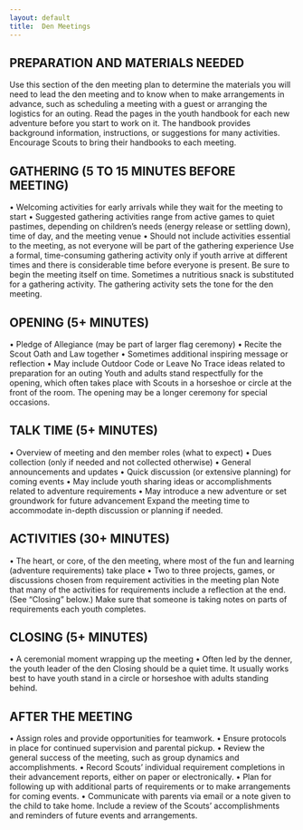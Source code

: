 ```yaml
---
layout: default
title:  Den Meetings
---
```


## PREPARATION AND MATERIALS NEEDED

Use this section of the den meeting plan to determine the materials you will need to lead the den meeting and to know when to make arrangements in advance, such as scheduling a meeting with a guest or arranging the logistics for an outing.
Read the pages in the youth handbook for each new adventure before you start to work on it. The handbook provides background information, instructions, or suggestions for many activities. Encourage Scouts to bring their handbooks to each meeting.

## GATHERING (5 TO 15 MINUTES BEFORE MEETING)

• Welcoming activities for early arrivals while they wait for the meeting to start
• Suggested gathering activities range from active games to quiet pastimes, depending on children’s needs (energy release or settling down), time of day, and the meeting venue
• Should not include activities essential to the meeting, as not everyone will be part of the gathering experience
Use a formal, time-consuming gathering activity only if youth arrive at different times and there is considerable time before everyone is present. Be sure to begin the meeting itself on time. Sometimes a nutritious snack is substituted for a gathering activity. The gathering activity sets the tone for the den meeting.

## OPENING (5+ MINUTES)

• Pledge of Allegiance (may be part of larger flag ceremony)
• Recite the Scout Oath and Law together
• Sometimes additional inspiring message or reflection
• May include Outdoor Code or Leave No Trace ideas related to preparation for an outing
Youth and adults stand respectfully for the opening, which often takes place with Scouts in a horseshoe or circle at the front of the room. The opening may be a longer ceremony for special occasions.

## TALK TIME (5+ MINUTES)

• Overview of meeting and den member roles (what to expect)
• Dues collection (only if needed and not collected otherwise)
• General announcements and updates
• Quick discussion (or extensive planning) for coming events
• May include youth sharing ideas or accomplishments related to adventure requirements
• May introduce a new adventure or set groundwork for future advancement
Expand the meeting time to accommodate in-depth discussion or planning if needed.

## ACTIVITIES (30+ MINUTES)

• The heart, or core, of the den meeting, where most of the fun and learning (adventure requirements) take place
• Two to three projects, games, or discussions chosen from requirement activities in the meeting plan
Note that many of the activities for requirements include a reflection at the end. (See “Closing” below.) Make sure that someone is taking notes on parts of requirements each youth completes.

## CLOSING (5+ MINUTES)

• A ceremonial moment wrapping up the meeting
• Often led by the denner, the youth leader of the den
Closing should be a quiet time. It usually works best to have youth stand in a circle or horseshoe with adults standing behind.

## AFTER THE MEETING

• Assign roles and provide opportunities for teamwork.
• Ensure protocols in place for continued supervision and parental pickup.
• Review the general success of the meeting, such as group dynamics and accomplishments.
• Record Scouts’ individual requirement completions in their advancement reports, either on paper or electronically.
• Plan for following up with additional parts of requirements or to make arrangements for coming events.
• Communicate with parents via email or a note given to the child to take home. Include a review of the Scouts’ accomplishments and reminders of future events and arrangements.
